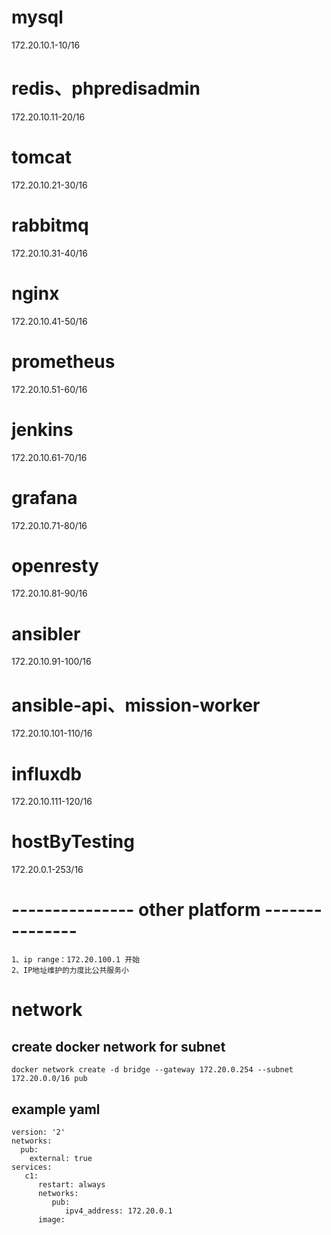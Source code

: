 # mysql
172.20.10.1-10/16

# redis、phpredisadmin
172.20.10.11-20/16

# tomcat
172.20.10.21-30/16

# rabbitmq
172.20.10.31-40/16

# nginx
172.20.10.41-50/16

# prometheus
172.20.10.51-60/16

# jenkins
172.20.10.61-70/16

# grafana
172.20.10.71-80/16

# openresty
172.20.10.81-90/16

# ansibler
172.20.10.91-100/16

# ansible-api、mission-worker
172.20.10.101-110/16

# influxdb
172.20.10.111-120/16

# hostByTesting
172.20.0.1-253/16


# --------------- other platform ---------------
```text
1、ip range：172.20.100.1 开始
2、IP地址维护的力度比公共服务小
```

# network
## create  docker network for subnet

```docker
docker network create -d bridge --gateway 172.20.0.254 --subnet 172.20.0.0/16 pub
```

## example yaml
```docker
version: '2'
networks:
  pub:
    external: true
services:
   c1:
      restart: always
      networks:
         pub:
            ipv4_address: 172.20.0.1
      image:
```
